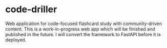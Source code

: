 # code-driller
Web application for code-focused flashcard study with community-driven content.
This is a work-in-progress web app which will be finished and published in the future.
I will convert the framework to FastAPI before it is deployed.
